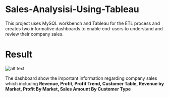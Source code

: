# Sales-Analysisi-Using-Tableau
This project uses MySQL workbench and Tableau for the ETL process and creates two informative dashboards to enable end-users to understand and review their company sales.



# Result

![alt text](https://github.com/GuanSoh/Sales-Analysisi-Using-Tableau/blob/main/Dashboard%202.png)

The dashboard show the important information regarding company sales which including **Revenue, Profit, Profit Trend, Customer Table, Revenue by Market, Profit By Market, Sales Amount By Customer Type**

